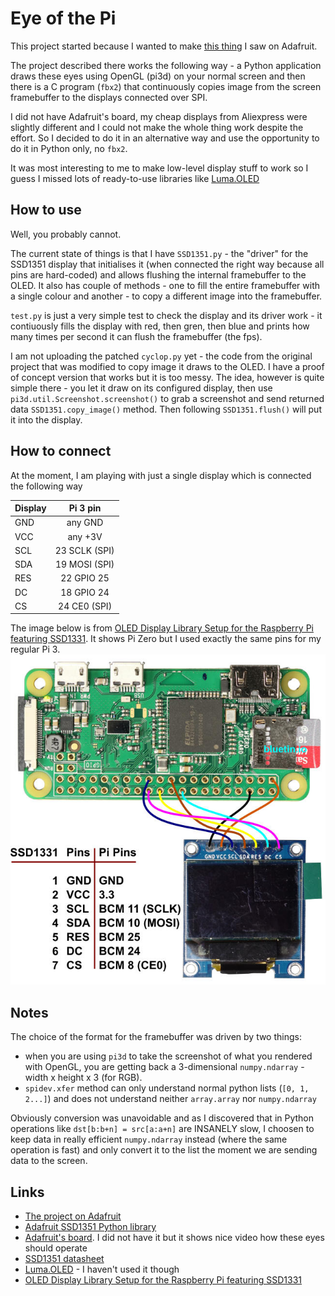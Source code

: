 # Eye of the Pi

This project started because I wanted to make [this thing](https://learn.adafruit.com/animated-snake-eyes-bonnet-for-raspberry-pi) I saw on Adafruit.

The project described there works the following way - a Python application draws these eyes using OpenGL (pi3d) on your normal screen and then there is a C program (`fbx2`)
that continuously copies image from the screen framebuffer to the displays connected over SPI.

I did not have Adafruit's board, my cheap displays from Aliexpress were slightly different and I could not make the whole thing work despite the effort.
So I decided to do it in an alternative way and use the opportunity to do it in Python only, no `fbx2`.

It was most interesting to me to make low-level display stuff to work so I guess I missed lots of ready-to-use libraries like [Luma.OLED](https://luma-oled.readthedocs.io/en/latest/hardware.html)

## How to use

Well, you probably cannot.

The current state of things is that I have `SSD1351.py` - the "driver" for the SSD1351 display that initialises it (when connected the right way because all pins are hard-coded)
and allows flushing the internal framebuffer to the OLED. It also has couple of methods - one to fill the entire framebuffer with a single colour
and another - to copy a different image into the framebuffer.

`test.py` is just a very simple test to check the display and its driver work - it contiuously fills the display with red, then gren, then blue and prints
how many times per second it can flush the framebuffer (the fps).

I am not uploading the patched `cyclop.py` yet - the code from the original project that was modified to copy image it draws to the OLED. I have a proof of concept version that
works but it is too messy. The idea, however is quite simple there - you let it draw on its configured display, then use `pi3d.util.Screenshot.screenshot()` to grab a screenshot
and send returned data `SSD1351.copy_image()` method. Then following `SSD1351.flush()` will put it into the display.

## How to connect
At the moment, I am playing with just a single display which is connected the following way

| Display        | Pi 3 pin       |
| -------------- |:--------------:|
| GND            | any GND        |
| VCC            | any +3V        |
| SCL            | 23 SCLK (SPI)  |
| SDA            | 19 MOSI (SPI)  |
| RES            | 22 GPIO 25     |
| DC             | 18 GPIO 24     |
| CS             | 24 CE0 (SPI)   |

The image below is from [OLED Display Library Setup for the Raspberry Pi featuring SSD1331](https://www.bluetin.io/displays/oled-display-raspberry-pi-ssd1331/).
It shows Pi Zero but I used exactly the same pins for my regular Pi 3.
![OLED Display Library Setup for the Raspberry Pi featuring SSD1331](docs/images/ssd1331-oled-display-raspberry-pi-connection.jpg)

## Notes

The choice of the format for the framebuffer was driven by two things:
* when you are using `pi3d` to take the screenshot of what you rendered with OpenGL, you are getting back a 3-dimensional `numpy.ndarray` - width x height x 3 (for RGB).
* `spidev.xfer` method can only understand normal python lists (`[0, 1, 2...]`) and does not understand neither `array.array` nor `numpy.ndarray`

Obviously conversion was unavoidable and as I discovered that in Python operations like `dst[b:b+n] = src[a:a+n]` are INSANELY slow, I choosen to keep
data in really efficient `numpy.ndarray` instead (where the same operation is fast) and only convert it to the list the moment we are sending data to the screen.


## Links
* [The project on Adafruit](https://learn.adafruit.com/animated-snake-eyes-bonnet-for-raspberry-pi?view=all)
* [Adafruit SSD1351 Python library](https://github.com/twchad/Adafruit_Python_SSD1351)
* [Adafruit's board](https://www.adafruit.com/product/3356). I did not have it but it shows nice video how these eyes should operate
* [SSD1351 datasheet](https://cdn-shop.adafruit.com/datasheets/SSD1351-Revision+1.3.pdf)
* [Luma.OLED](https://luma-oled.readthedocs.io/en/latest/hardware.html) - I haven't used it though
* [OLED Display Library Setup for the Raspberry Pi featuring SSD1331](https://www.bluetin.io/displays/oled-display-raspberry-pi-ssd1331/)



